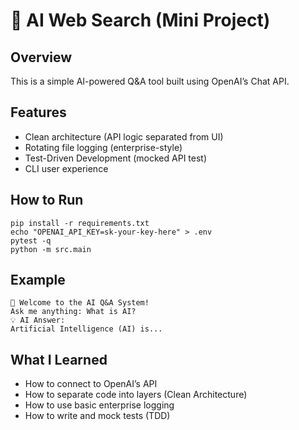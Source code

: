 # 🧠 AI Web Search (Mini Project)
## Overview
This is a simple AI-powered Q&A tool built using OpenAI’s Chat API.
## Features
- Clean architecture (API logic separated from UI)
- Rotating file logging (enterprise-style)
- Test-Driven Development (mocked API test)
- CLI user experience
## How to Run
```
pip install -r requirements.txt
echo "OPENAI_API_KEY=sk-your-key-here" > .env
pytest -q
python -m src.main
```
## Example
```
🤖 Welcome to the AI Q&A System!
Ask me anything: What is AI?
💡 AI Answer:
Artificial Intelligence (AI) is...
```
## What I Learned
- How to connect to OpenAI’s API
- How to separate code into layers (Clean Architecture)
- How to use basic enterprise logging
- How to write and mock tests (TDD)
